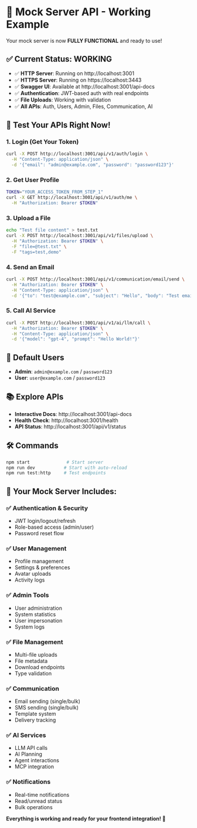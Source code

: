 # 🚀 Mock Server API - Working Example

Your mock server is now **FULLY FUNCTIONAL** and ready to use! 

## ✅ Current Status: WORKING

- ✅ **HTTP Server**: Running on http://localhost:3001
- ✅ **HTTPS Server**: Running on https://localhost:3443  
- ✅ **Swagger UI**: Available at http://localhost:3001/api-docs
- ✅ **Authentication**: JWT-based auth with real endpoints
- ✅ **File Uploads**: Working with validation
- ✅ **All APIs**: Auth, Users, Admin, Files, Communication, AI

## 🎯 Test Your APIs Right Now!

### 1. Login (Get Your Token)
```bash
curl -X POST http://localhost:3001/api/v1/auth/login \
  -H "Content-Type: application/json" \
  -d '{"email": "admin@example.com", "password": "password123"}'
```

### 2. Get User Profile
```bash
TOKEN="YOUR_ACCESS_TOKEN_FROM_STEP_1"
curl -X GET http://localhost:3001/api/v1/auth/me \
  -H "Authorization: Bearer $TOKEN"
```

### 3. Upload a File
```bash
echo "Test file content" > test.txt
curl -X POST http://localhost:3001/api/v1/files/upload \
  -H "Authorization: Bearer $TOKEN" \
  -F "file=@test.txt" \
  -F "tags=test,demo"
```

### 4. Send an Email
```bash
curl -X POST http://localhost:3001/api/v1/communication/email/send \
  -H "Authorization: Bearer $TOKEN" \
  -H "Content-Type: application/json" \
  -d '{"to": "test@example.com", "subject": "Hello", "body": "Test email"}'
```

### 5. Call AI Service
```bash
curl -X POST http://localhost:3001/api/v1/ai/llm/call \
  -H "Authorization: Bearer $TOKEN" \
  -H "Content-Type: application/json" \
  -d '{"model": "gpt-4", "prompt": "Hello World!"}'
```

## 🔐 Default Users
- **Admin**: `admin@example.com` / `password123`
- **User**: `user@example.com` / `password123`

## 📚 Explore APIs
- **Interactive Docs**: http://localhost:3001/api-docs
- **Health Check**: http://localhost:3001/health
- **API Status**: http://localhost:3001/api/v1/status

## 🛠️ Commands
```bash
npm start              # Start server
npm run dev           # Start with auto-reload
npm run test:http     # Test endpoints
```

## 🎉 Your Mock Server Includes:

### ✅ Authentication & Security
- JWT login/logout/refresh
- Role-based access (admin/user)
- Password reset flow

### ✅ User Management  
- Profile management
- Settings & preferences
- Avatar uploads
- Activity logs

### ✅ Admin Tools
- User administration
- System statistics
- User impersonation
- System logs

### ✅ File Management
- Multi-file uploads
- File metadata
- Download endpoints
- Type validation

### ✅ Communication
- Email sending (single/bulk)
- SMS sending (single/bulk)
- Template system
- Delivery tracking

### ✅ AI Services
- LLM API calls
- AI Planning
- Agent interactions
- MCP integration

### ✅ Notifications
- Real-time notifications
- Read/unread status
- Bulk operations

**Everything is working and ready for your frontend integration! 🎯**
